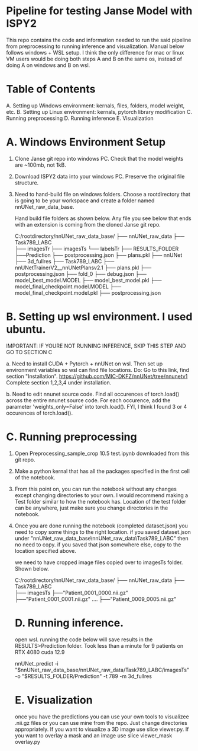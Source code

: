 # Pipeline for testing Janse Model with ISPY2
This repo contains the code and information needed to run the said pipeline from preprocessing to running inference and visualization.
Manual below follows windows + WSL setup. I think the only difference for mac or linux VM users would be doing both steps A and B on the same os, instead of doing A on windows and B on wsl.

# Table of Contents
A. Setting up Windows environment: kernals, files, folders, model weight, etc.
B. Setting up Linux environment: kernals, pytorch library modification
C. Running preprocessing
D. Running inference
E. Visualization

# A. Windows Environment Setup
1. Clone Janse git repo into windows PC. Check that the model weights are ~100mb, not 1kB.
2. Download ISPY2 data into your windows PC. Preserve the original file structure.
3. Need to hand-build file on windows folders. Choose a rootdirectory that is going to be your workspace and create a folder named nnUNet_raw_data_base.
   
   Hand build file folders as shown below. Any file you see below that ends with an extension is coming from the cloned Janse git repo.
   
   
   C:/rootdirectory/nnUNet_raw_data_base/
   ├── nnUNet_raw_data
       ├── Task789_LABC   
          ├── imagesTr
          ├── imagesTs
          └── labelsTr
   ├── RESULTS_FOLDER
       ├──Prediction
           ├── postprocessing.json
           ├── plans.pkl
       ├── nnUNet
           ├── 3d_fullres
               ├── Task789_LABC
                   ├── nnUNetTrainerV2__nnUNetPlansv2.1
                       ├── plans.pkl
                       ├── postprocessing.json
                       ├── fold_0
                           ├── debug.json
                           ├── model_best_model.MODEL
                           ├── model_best_model.pkl
                           ├── model_final_checkpoint.model.MODEL
                           ├── model_final_checkpoint.model.pkl
                           ├── postprocessing.json

# B. Setting up wsl environment. I used ubuntu. 
IMPORTANT: IF YOURE NOT RUNNING INFERENCE, SKIP THIS STEP AND GO TO SECTION C
   
   a. Need to install CUDA + Pytorch + nnUNet on wsl. Then set up environment variables so wsl can find file locations.
     Do:
         Go to this link, find section "Installation". https://github.com/MIC-DKFZ/nnUNet/tree/nnunetv1
         Complete section 1,2,3,4 under installation.
   
   b. Need to edit nnunet source code.
       Find all occurences of torch.load() across the entire nnunet source code. For each occurence, add the parameter 'weights_only=False' into torch.load().
       FYI, I think I found 3 or 4 occurences of torch.load().
      
# C. Running preprocessing
1. Open Preprocessing_sample_crop 10.5 test.ipynb downloaded from this git repo.
2. Make a python kernal that has all the packages specified in the first cell of the notebook.
3. From this point on, you can run the notebook without any changes except changing directories to your own.
    I would recommend making a Test folder similar to how the notebook has. Location of the test folder can be anywhere, just make sure you change directories in the notebook.
4. Once you are done running the notebook (completed dataset.json) you need to copy some things to the right location.
   if you saved dataset.json under "nnUNet_raw_data_base\nnUNet_raw_data\Task789_LABC\" then no need to copy.
   if you saved that json somewhere else, copy to the location specified above.

   we need to have cropped image files copied over to imagesTs folder. Shown below.
   
   C:/rootdirectory/nnUNet_raw_data_base/
   ├── nnUNet_raw_data
       ├── Task789_LABC   
          ├── imagesTs
               ├──"Patient_0001_0000.nii.gz"
               ├──"Patient_0001_0001.nii.gz"
                 ....
               ├──"Patient_0009_0005.nii.gz"

   # D. Running inference.
   open wsl. running the code below will save results in the RESULTS>Prediction folder. Took less than a minute for 9 patients on RTX 4080 cuda 12.9

   nnUNet_predict   -i "$nnUNet_raw_data_base/nnUNet_raw_data/Task789_LABC/imagesTs"   -o "$RESULTS_FOLDER/Prediction"   -t 789 -m 3d_fullres

   # E. Visualization
      once you have the predictions you can use your own tools to visualizee .nii.gz files or you can use mine from the repo. Just change directories appropriately.
     If you want to visualize a 3D image use slice viewer.py. If you want to overlay a mask and an image use slice viewer_mask overlay.py

